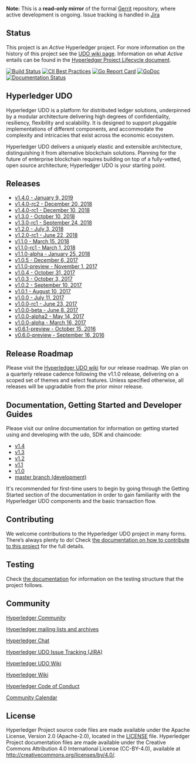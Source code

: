 
**Note:** This is a **read-only mirror** of the formal [Gerrit](https://gerrit.hyperledger.org/r/#/admin/projects/udo) repository,
where active development is ongoing. Issue tracking is handled in [Jira](https://jira.hyperledger.org/secure/Dashboard.jspa?selectPageId=10104)

## Status

This project is an _Active_ Hyperledger project. For more information on the history of this project see the [UDO wiki page](https://wiki.hyperledger.org/projects/UDO). Information on what _Active_ entails can be found in
the [Hyperledger Project Lifecycle document](https://wiki.hyperledger.org/community/project-lifecycle).

[![Build Status](https://jenkins.hyperledger.org/buildStatus/icon?job=udo-merge-x86_64)](https://jenkins.hyperledger.org/view/udo/job/udo-merge-x86_64/)
[![CII Best Practices](https://bestpractices.coreinfrastructure.org/projects/955/badge)](https://bestpractices.coreinfrastructure.org/projects/955)
[![Go Report Card](https://goreportcard.com/badge/github.com/hyperledger/udo)](https://goreportcard.com/report/github.com/hyperledger/udo)
[![GoDoc](https://godoc.org/github.com/hyperledger/udo?status.svg)](https://godoc.org/github.com/hyperledger/udo)
[![Documentation Status](https://readthedocs.org/projects/hyperledger-udo/badge/?version=latest)](http://hyperledger-udo.readthedocs.io/en/latest/?badge=latest)

## Hyperledger UDO

Hyperledger UDO is a platform for distributed ledger solutions, underpinned
by a modular architecture delivering high degrees of confidentiality,
resiliency, flexibility and scalability. It is designed to support pluggable
implementations of different components, and accommodate the complexity and
intricacies that exist across the economic ecosystem.

Hyperledger UDO delivers a uniquely elastic and extensible architecture,
distinguishing it from alternative blockchain solutions. Planning for the
future of enterprise blockchain requires building on top of a fully-vetted,
open source architecture; Hyperledger UDO is your starting point.

## Releases

- [v1.4.0 - January 9, 2019](https://github.com/hyperledger/udo/releases/tag/v1.4.0)
- [v1.4.0-rc2 - December 20, 2018](https://github.com/hyperledger/udo/releases/tag/v1.4.0-rc2)
- [v1.4.0-rc1 - December 10, 2018](https://github.com/hyperledger/udo/releases/tag/v1.4.0-rc1)
- [v1.3.0 - October 10, 2018](https://github.com/hyperledger/udo/releases/tag/v1.3.0)
- [v1.3.0-rc1 - September 24, 2018](https://github.com/hyperledger/udo/releases/tag/v1.3.0-rc1)
- [v1.2.0 - July 3, 2018](https://github.com/hyperledger/udo/releases/tag/v1.2.0)
- [v1.2.0-rc1 - June 22, 2018](https://github.com/hyperledger/udo/releases/tag/v1.2.0-rc1)
- [v1.1.0 - March 15, 2018](https://github.com/hyperledger/udo/releases/tag/v1.1.0)
- [v1.1.0-rc1 - March 1, 2018](https://github.com/hyperledger/udo/releases/tag/v1.1.0-rc1)
- [v1.1.0-alpha - January 25, 2018](https://github.com/hyperledger/udo/releases/tag/v1.1.0-alpha)
- [v1.0.5 - December 6, 2017](https://github.com/hyperledger/udo/releases/tag/v1.0.5)
- [v1.1.0-preview - November 1, 2017](https://github.com/hyperledger/udo/releases/tag/v1.1.0-preview)
- [v1.0.4 - October 31, 2017](https://github.com/hyperledger/udo/releases/tag/v1.0.4)
- [v1.0.3 - October 3, 2017](https://github.com/hyperledger/udo/releases/tag/v1.0.3)
- [v1.0.2 - September 10, 2017](https://github.com/hyperledger/udo/releases/tag/v1.0.2)
- [v1.0.1 - August 10, 2017](https://github.com/hyperledger/udo/releases/tag/v1.0.1)
- [v1.0.0 - July 11, 2017](https://github.com/hyperledger/udo/releases/tag/v1.0.0)
- [v1.0.0-rc1 - June 23, 2017](https://github.com/hyperledger/udo/releases/tag/v1.0.0-rc1)
- [v1.0.0-beta - June 8, 2017](https://github.com/hyperledger/udo/releases/tag/v1.0.0-beta)
- [v1.0.0-alpha2 - May 14, 2017](https://github.com/hyperledger/udo/releases/tag/v1.0.0-alpha2)
- [v1.0.0-alpha - March 16, 2017](https://github.com/hyperledger/udo/releases/tag/v1.0.0-alpha)
- [v0.6.1-preview - October 15, 2016](https://github.com/hyperledger/udo/releases/tag/v0.6.0-preview)
- [v0.6.0-preview - September 16, 2016](https://github.com/hyperledger/udo/releases/tag/v0.6.0-preview)

## Release Roadmap

Please visit the [Hyperledger UDO wiki](https://wiki.hyperledger.org/projects/udo/roadmap) for our release roadmap. We plan on a quarterly release cadence following the v1.1.0 release, delivering on a scoped set of themes and select features. Unless specified otherwise, all releases will be upgradable from the prior minor release.

## Documentation, Getting Started and Developer Guides

Please visit our
online documentation for
information on getting started using and developing with the udo, SDK and chaincode:
- [v1.4](http://hyperledger-udo.readthedocs.io/en/release-1.4/)
- [v1.3](http://hyperledger-udo.readthedocs.io/en/release-1.3/)
- [v1.2](http://hyperledger-udo.readthedocs.io/en/release-1.2/)
- [v1.1](http://hyperledger-udo.readthedocs.io/en/release-1.1/)
- [v1.0](http://hyperledger-udo.readthedocs.io/en/release-1.0/)
- [master branch (development)](http://hyperledger-udo.readthedocs.io/en/master/)

It's recommended for first-time users to begin by going through the Getting Started section of the documentation in order to gain familiarity with the Hyperledger UDO components and the basic transaction flow.

## Contributing

We welcome contributions to the Hyperledger UDO project in many forms.
There’s always plenty to do! Check [the documentation on how to contribute to this project](http://hyperledger-udo.readthedocs.io/en/latest/CONTRIBUTING.html)
for the full details.

## Testing
Check [the documentation](testingInfo.rst) for information on the testing structure that the project follows.

## Community

[Hyperledger Community](https://www.hyperledger.org/community)

[Hyperledger mailing lists and archives](http://lists.hyperledger.org/)

[Hyperledger Chat](http://chat.hyperledger.org/channel/udo)

[Hyperledger UDO Issue Tracking (JIRA)](https://jira.hyperledger.org/secure/Dashboard.jspa?selectPageId=10104)

[Hyperledger UDO Wiki](https://wiki.hyperledger.org/projects/UDO)

[Hyperledger Wiki](https://wiki.hyperledger.org/)

[Hyperledger Code of Conduct](https://wiki.hyperledger.org/community/hyperledger-project-code-of-conduct)

[Community Calendar](https://wiki.hyperledger.org/community/calendar-public-meetings)

## License <a name="license"></a>

Hyperledger Project source code files are made available under the Apache License, Version 2.0 (Apache-2.0), located in the [LICENSE](LICENSE) file. Hyperledger Project documentation files are made available under the Creative Commons Attribution 4.0 International License (CC-BY-4.0), available at http://creativecommons.org/licenses/by/4.0/.
